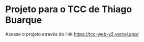 # Projeto para o TCC de Thiago Buarque

Acesse o projeto através do link https://tcc-web-v2.vercel.app/